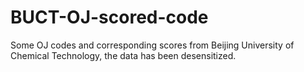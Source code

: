 # BUCT-OJ-scored-code
Some OJ codes and corresponding scores from Beijing University of Chemical Technology, the data has been desensitized.
